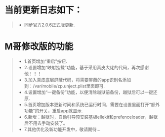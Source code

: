 # 当前更新日志如下：

> - 同步官方2.0.6正式版更新.

# M哥修改版的功能

> - 1.首页增加“重启”按钮.
> - 2.设置增加“映射挂载”功能，基于采用真皮大佬的代码，再次感谢他！！！
> - 3.加入真皮底层屏蔽代码，将需要屏蔽的app识别名添加到：/var/mobile/zp.unject.plist里面即可.
> - 4.设置增加“一键备份”功能，以便清除越狱前备份，越狱后可以一键还原.
> - 5.首页增加版本更新时间和系统已运行时间，需要在设置里面打开“额外功能”的开关，重启app就显示.
> - 6.新增：越狱时，自动引导预安装基板ellekit和prefenceloader，越狱后不用去手动安装了。
> - 7.其他优化及新功能开发中，敬请期待...
